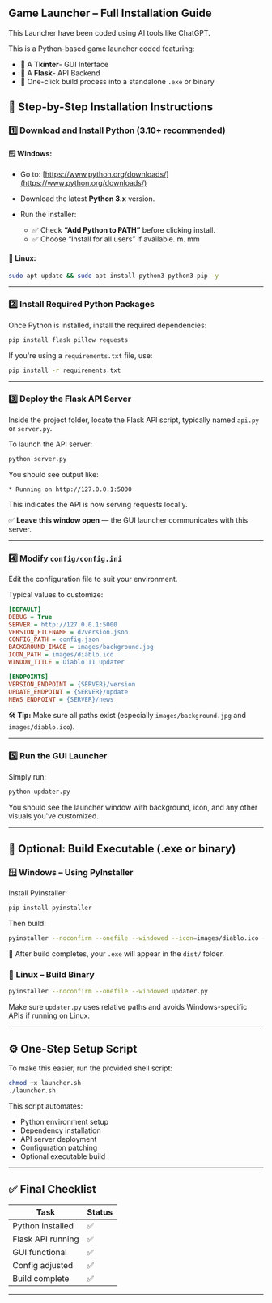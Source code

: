 ## Game Launcher – Full Installation Guide

This Launcher have been coded using AI tools like ChatGPT.

This is a Python-based game launcher coded featuring:

* 🔹 A **Tkinter**- GUI Interface
* 🔹 A **Flask**- API Backend
* 🔹 One-click build process into a standalone `.exe` or binary


## 🚀 Step-by-Step Installation Instructions

### 1️⃣ Download and Install Python (3.10+ recommended)

#### 🪟 Windows:

* Go to: [https://www.python.org/downloads/](https://www.python.org/downloads/)
* Download the latest **Python 3.x** version.
* Run the installer:

  * ✅ Check **“Add Python to PATH”** before clicking install.
  * ✅ Choose “Install for all users” if available.
m. mm
#### 🐧 Linux:

```bash
sudo apt update && sudo apt install python3 python3-pip -y
```

---

### 2️⃣ Install Required Python Packages

Once Python is installed, install the required dependencies:

```bash
pip install flask pillow requests
```

If you're using a `requirements.txt` file, use:

```bash
pip install -r requirements.txt
```

---

### 3️⃣ Deploy the Flask API Server

Inside the project folder, locate the Flask API script, typically named `api.py` or `server.py`.

To launch the API server:

```bash
python server.py
```

You should see output like:

```
* Running on http://127.0.0.1:5000
```

This indicates the API is now serving requests locally.

✅ **Leave this window open** — the GUI launcher communicates with this server.

---

### 4️⃣ Modify `config/config.ini`

Edit the configuration file to suit your environment.

Typical values to customize:

```ini
[DEFAULT]
DEBUG = True
SERVER = http://127.0.0.1:5000
VERSION_FILENAME = d2version.json
CONFIG_PATH = config.json
BACKGROUND_IMAGE = images/background.jpg
ICON_PATH = images/diablo.ico
WINDOW_TITLE = Diablo II Updater

[ENDPOINTS]
VERSION_ENDPOINT = {SERVER}/version
UPDATE_ENDPOINT = {SERVER}/update
NEWS_ENDPOINT = {SERVER}/news
```

🛠️ **Tip:** Make sure all paths exist (especially `images/background.jpg` and `images/diablo.ico`).

---

### 5️⃣ Run the GUI Launcher

Simply run:

```bash
python updater.py
```

You should see the launcher window with background, icon, and any other visuals you've customized.

---

## 🧱 Optional: Build Executable (.exe or binary)

### 🪟 Windows – Using PyInstaller

Install PyInstaller:

```bash
pip install pyinstaller
```

Then build:

```bash
pyinstaller --noconfirm --onefile --windowed --icon=images/diablo.ico --add-data "images;images" --add-data "config;config" updater.py
```

📁 After build completes, your `.exe` will appear in the `dist/` folder.

### 🐧 Linux – Build Binary

```bash
pyinstaller --noconfirm --onefile --windowed updater.py
```

Make sure `updater.py` uses relative paths and avoids Windows-specific APIs if running on Linux.

---

## ⚙️ One-Step Setup Script

To make this easier, run the provided shell script:

```bash
chmod +x launcher.sh
./launcher.sh
```

This script automates:

* Python environment setup
* Dependency installation
* API server deployment
* Configuration patching
* Optional executable build

---

## ✅ Final Checklist

| Task              | Status |
| ----------------- | ------ |
| Python installed  | ✅      |
| Flask API running | ✅      |
| GUI functional    | ✅      |
| Config adjusted   | ✅      |
| Build complete    | ✅      |

---
